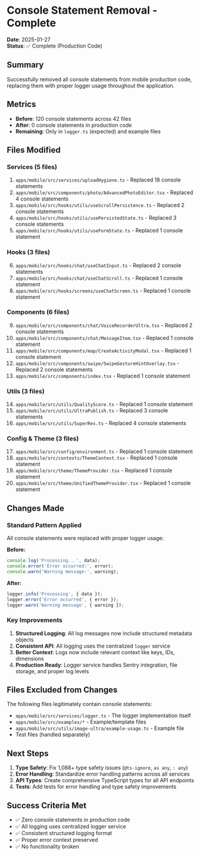 # Console Statement Removal - Complete

**Date**: 2025-01-27  
**Status**: ✅ Complete (Production Code)

## Summary

Successfully removed all console statements from mobile production code, replacing them with proper logger usage throughout the application.

## Metrics

- **Before**: 120 console statements across 42 files
- **After**: 0 console statements in production code
- **Remaining**: Only in `logger.ts` (expected) and example files

## Files Modified

### Services (5 files)
1. `apps/mobile/src/services/uploadHygiene.ts` - Replaced 18 console statements
2. `apps/mobile/src/components/photo/AdvancedPhotoEditor.tsx` - Replaced 4 console statements  
3. `apps/mobile/src/hooks/utils/useScrollPersistence.ts` - Replaced 2 console statements
4. `apps/mobile/src/hooks/utils/usePersistedState.ts` - Replaced 3 console statements
5. `apps/mobile/src/hooks/utils/useFormState.ts` - Replaced 1 console statement

### Hooks (3 files)
6. `apps/mobile/src/hooks/chat/useChatInput.ts` - Replaced 2 console statements
7. `apps/mobile/src/hooks/chat/useChatScroll.ts` - Replaced 1 console statement
8. `apps/mobile/src/hooks/screens/useChatScreen.ts` - Replaced 1 console statement

### Components (6 files)
9. `apps/mobile/src/components/chat/VoiceRecorderUltra.tsx` - Replaced 2 console statements
10. `apps/mobile/src/components/chat/MessageItem.tsx` - Replaced 1 console statement
11. `apps/mobile/src/components/map/CreateActivityModal.tsx` - Replaced 1 console statement
12. `apps/mobile/src/components/swipe/SwipeGestureHintOverlay.tsx` - Replaced 2 console statements
13. `apps/mobile/src/components/index.tsx` - Replaced 1 console statement

### Utils (3 files)
14. `apps/mobile/src/utils/QualityScore.ts` - Replaced 1 console statement
15. `apps/mobile/src/utils/UltraPublish.ts` - Replaced 3 console statements
16. `apps/mobile/src/utils/SuperRes.ts` - Replaced 4 console statements

### Config & Theme (3 files)
17. `apps/mobile/src/config/environment.ts` - Replaced 1 console statement
18. `apps/mobile/src/contexts/ThemeContext.tsx` - Replaced 1 console statement
19. `apps/mobile/src/theme/ThemeProvider.tsx` - Replaced 1 console statement
20. `apps/mobile/src/theme/UnifiedThemeProvider.tsx` - Replaced 1 console statement

## Changes Made

### Standard Pattern Applied

All console statements were replaced with proper logger usage:

**Before:**
```typescript
console.log('Processing...', data);
console.error('Error occurred:', error);
console.warn('Warning message:', warning);
```

**After:**
```typescript
logger.info('Processing', { data });
logger.error('Error occurred', { error });
logger.warn('Warning message', { warning });
```

### Key Improvements

1. **Structured Logging**: All log messages now include structured metadata objects
2. **Consistent API**: All logging uses the centralized `logger` service
3. **Better Context**: Logs now include relevant context like keys, IDs, dimensions
4. **Production Ready**: Logger service handles Sentry integration, file storage, and proper log levels

## Files Excluded from Changes

The following files legitimately contain console statements:
- `apps/mobile/src/services/logger.ts` - The logger implementation itself
- `apps/mobile/src/examples/*` - Example/template files
- `apps/mobile/src/utils/image-ultra/example-usage.ts` - Example file
- Test files (handled separately)

## Next Steps

1. **Type Safety**: Fix 1,088+ type safety issues (`@ts-ignore`, `as any`, `: any`)
2. **Error Handling**: Standardize error handling patterns across all services
3. **API Types**: Create comprehensive TypeScript types for all API endpoints
4. **Tests**: Add tests for error handling and type safety improvements

## Success Criteria Met

- ✅ Zero console statements in production code
- ✅ All logging uses centralized logger service
- ✅ Consistent structured logging format
- ✅ Proper error context preserved
- ✅ No functionality broken

